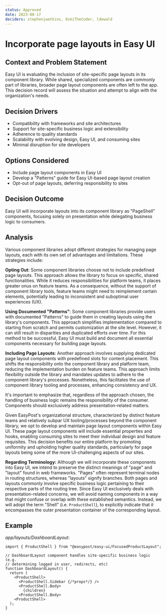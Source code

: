 ```yaml
---
status: Approved
date: 2023-08-17
deciders: stephenjwatkins, OskiTheCoder, ldewald
---
```


# Incorporate page layouts in Easy UI

## Context and Problem Statement

Easy UI is evaluating the inclusion of site-specific page layouts in its component library. While shared, specialized components are commonly part of libraries, broader page layout components are often left to the app. This decision record will assess the situation and attempt to align with the organization's needs.

## Decision Drivers

- Compatibility with frameworks and site architectures
- Support for site-specific business logic and extensibility
- Adherence to quality standards
- Scalability with evolving design, Easy UI, and consuming sites
- Minimal disruption for site developers

## Options Considered

- Include page layout components in Easy UI
- Develop a "Patterns" guide for Easy UI-based page layout creation
- Opt-out of page layouts, deferring responsibility to sites

## Decision Outcome

Easy UI will incorporate layouts into its component library as "PageShell" components, focusing solely on presentation while delegating business logic to consumers.

## Analysis

Various component libraries adopt different strategies for managing page layouts, each with its own set of advantages and limitations. These strategies include:

**Opting Out**: Some component libraries choose not to include predefined page layouts. This approach allows the library to focus on specific, shared functionalities. While it reduces responsibilities for platform teams, it places greater onus on feature teams. As a consequence, without the support of component library tools, feature teams might need to reimplement certain elements, potentially leading to inconsistent and suboptimal user experiences (UX).

**Using Documented "Patterns"**: Some component libraries provide users with documented "Patterns" to guide them in creating layouts using the library's components. This approach simplifies implementation compared to starting from scratch and permits customization at the site level. However, it can still result in disparities and duplicated efforts over time. For this method to be successful, Easy UI must build and document all essential components necessary for building page layouts.

**Including Page Layouts**: Another approach involves supplying dedicated page layout components with predefined slots for content placement. This shifts the responsibility onto the component library and platform team, reducing the implementation burden on feature teams. This approach limits flexibility outside the library and mandates updates to adhere to the component library's processes. Nonetheless, this facilitates the use of component library tooling and processes, enhancing consistency and UX.

It's important to emphasize that, regardless of the approach chosen, the handling of business logic remains the responsibility of the consumer. Components should exclusively address presentation-related matters.

Given EasyPost's organizational structure, characterized by distinct feature teams and relatively subpar UX tooling/processes beyond the component library, we opt to develop and maintain page layout components within Easy UI. These page layout components will include essential properties and hooks, enabling consuming sites to meet their individual design and feature requisites. This decision benefits our entire platform by promoting uniformity and upholding higher quality standards, particularly for page layouts being some of the more UI-challenging aspects of our sites.

**Regarding Terminology:** Although we will incorporate these components into Easy UI, we intend to preserve the distinct meanings of "page" and "layout" found in web frameworks. "Pages" often represent terminal nodes in routing structures, whereas "layouts" signify branches. Both pages and layouts commonly involve specific business logic pertaining to their respective parts of the routing tree. Since Easy UI exclusively deals with presentation-related concerns, we will avoid naming components in a way that might confuse or overlap with these established semantics. Instead, we will adopt the term "Shell" (i.e. `ProductShell`), to explicitly indicate that it encompasses the outer presentation container of the corresponding layout.

## Example

_app/layouts/DashboardLayout:_

```tsx
import { ProductShell } from "@easypost/easy-ui/FocusedProductLayout";

// DashboardLayout component handles site-specific business logic (e.g.
// determining logged in user, redirects, etc)
function DashboardLayout() {
  return (
    <ProductShell>
      <ProductShell.Sidebar {/*props*/} />
      <ProductShell.Body>
        {children}
      <ProductShell.Body>
    <ProductShell>
  );
}
```
